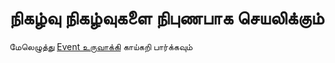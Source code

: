 # நிகழ்வு நிகழ்வுகளை நிபுணபாக செயலிக்கும்

மேலெழுத்து [Event உருவாக்கி](https://www.workerman.net/plugin/64) காய்கறி பார்க்கவும்
